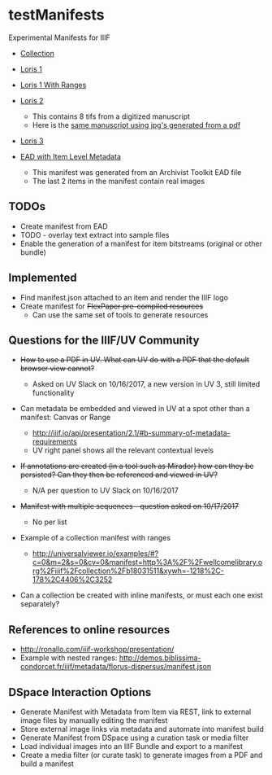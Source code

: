 # testManifests
Experimental Manifests for IIIF

- [Collection](http://universalviewer.io/uv.html?manifest=https://raw.githubusercontent.com/Georgetown-University-Libraries/testManifests/master/collection.json)
- [Loris 1   ](http://universalviewer.io/uv.html?manifest=https://raw.githubusercontent.com/Georgetown-University-Libraries/testManifests/master/loris1.json)
- [Loris 1 With Ranges](http://universalviewer.io/uv.html?manifest=https://raw.githubusercontent.com/Georgetown-University-Libraries/testManifests/master/loris1seq.json)
- [Loris 2   ](http://universalviewer.io/uv.html?manifest=https://raw.githubusercontent.com/Georgetown-University-Libraries/testManifests/master/loris2.json)
  - This contains 8 tifs from a digitized manuscript
  - Here is the [same manuscript using jpg's generated from a pdf](http://universalviewer.io/uv.html?manifest=https://raw.githubusercontent.com/Georgetown-University-Libraries/testManifests/master/burst1.json)
  
- [Loris 3   ](http://universalviewer.io/uv.html?manifest=https://raw.githubusercontent.com/Georgetown-University-Libraries/testManifests/master/loris3.json)
- [EAD with Item Level Metadata](http://universalviewer.io/uv.html?manifest=https://raw.githubusercontent.com/Georgetown-University-Libraries/testManifests/master/ead.json)
  - This manifest was generated from an Archivist Toolkit EAD file
  - The last 2 items in the manifest contain real images


## TODOs
- Create manifest from EAD
- TODO - overlay text extract into sample files 
- Enable the generation of a manifest for item bitstreams (original or other bundle)

## Implemented
- Find manifest.json attached to an item and render the IIIF logo
- Create manifest for ~~FlexPaper pre-compiled resources~~
  - Can use the same set of tools to generate resources

## Questions for the IIIF/UV Community
- ~~How to use a PDF in UV. What can UV do with a PDF that the default browser view cannot?~~
  - Asked on UV Slack on 10/16/2017, a new version in UV 3, still limited functionality
- Can metadata be embedded and viewed in UV at a spot other than a manifest: Canvas or Range
  - http://iiif.io/api/presentation/2.1/#b-summary-of-metadata-requirements
  - UV right panel shows all the relevant contextual levels
- ~~If annotations are created (in a tool such as Mirador) how can they be persisted?  Can they then be referenced and viewed in UV?~~
  - N/A per question to UV Slack on 10/16/2017
- ~~Manifest with multiple sequences - question asked on 10/17/2017~~
  - No per list
- Example of a collection manifest with ranges
  - http://universalviewer.io/examples/#?c=0&m=2&s=0&cv=0&manifest=http%3A%2F%2Fwellcomelibrary.org%2Fiiif%2Fcollection%2Fb18031511&xywh=-1218%2C-178%2C4406%2C3252  
  
- Can a collection be created with inline manifests, or must each one exist separately?


## References to online resources
- http://ronallo.com/iiif-workshop/presentation/
- Example with nested ranges: http://demos.biblissima-condorcet.fr/iiif/metadata/florus-dispersus/manifest.json

## DSpace Interaction Options
- Generate Manifest with Metadata from Item via REST, link to external image files by manually editing the manifest
- Store external image links via metadata and automate into manifest build
- Generate Manifest from DSpace using a curation task or media filter
- Load individual images into an IIIF Bundle and export to a manifest
- Create a media filter (or curate task) to generate images from a PDF and build a manifest
